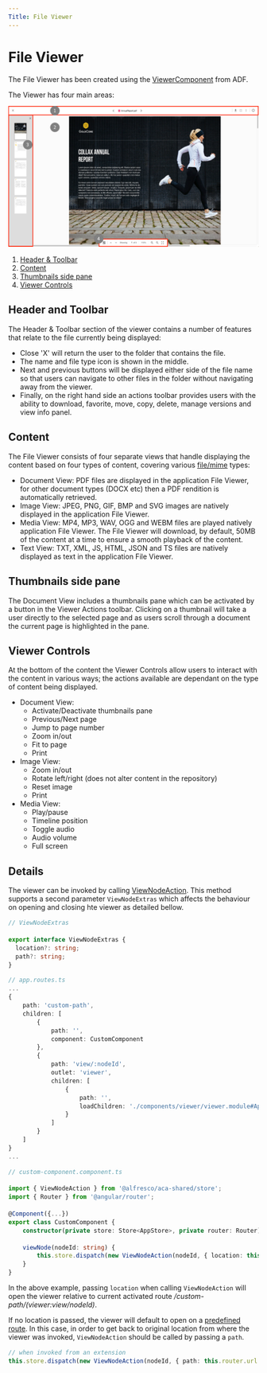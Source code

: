 ```yaml
---
Title: File Viewer
---
```


# File Viewer

The File Viewer has been created using the [ViewerComponent](https://www.alfresco.com/abn/adf/core/viewer.component/) from ADF.

The Viewer has four main areas:

![File Viewer](../images/File-Viewer.png)

1. [Header & Toolbar](#header-and-toolbar)
2. [Content](#content)
3. [Thumbnails side pane](#thumbnails-side-pane)
4. [Viewer Controls](#viewer-controls)

## Header and Toolbar

The Header & Toolbar section of the viewer contains a number of features that relate to the file currently being displayed:

- Close 'X' will return the user to the folder that contains the file.
- The name and file type icon is shown in the middle.
- Next and previous buttons will be displayed either side of the file name so that users can navigate to other files in the folder without navigating away from the viewer.
- Finally, on the right hand side an actions toolbar provides users with the ability to download, favorite, move, copy, delete, manage versions and view info panel.

## Content

The File Viewer consists of four separate views that handle displaying the content based on four types of content, covering various [file/mime](https://www.alfresco.com/abn/adf/core/viewer.component/#supported-file-formats) types:

- Document View: PDF files are displayed in the application File Viewer, for other document types (DOCX etc) then a PDF rendition is automatically retrieved.
- Image View: JPEG, PNG, GIF, BMP and SVG images are natively displayed in the application File Viewer.
- Media View: MP4, MP3, WAV, OGG and WEBM files are played natively application File Viewer. The File Viewer will download, by default, 50MB of the content at a time to ensure a smooth playback of the content.
- Text View: TXT, XML, JS, HTML, JSON and TS files are natively displayed as text in the application File Viewer.

## Thumbnails side pane

The Document View includes a thumbnails pane which can be activated by a button in the Viewer Actions toolbar. Clicking on a thumbnail will take a user directly to the selected page and as users scroll through a document the current page is highlighted in the pane.

## Viewer Controls

At the bottom of the content the Viewer Controls allow users to interact with the content in various ways; the actions available are dependant on the type of content being displayed.

- Document View:
  - Activate/Deactivate thumbnails pane
  - Previous/Next page
  - Jump to page number
  - Zoom in/out
  - Fit to page
  - Print
- Image View:
  - Zoom in/out
  - Rotate left/right (does not alter content in the repository)
  - Reset image
  - Print
- Media View:
  - Play/pause
  - Timeline position
  - Toggle audio
  - Audio volume
  - Full screen

## Details

The viewer can be invoked by calling [ViewNodeAction](../extending/application-actions). This method supports a second parameter `ViewNodeExtras` which affects the behaviour on opening and closing hte viewer as detailed bellow.

```typescript
// ViewNodeExtras

export interface ViewNodeExtras {
  location?: string;
  path?: string;
}
```

```typescript
// app.routes.ts
...
{
    path: 'custom-path',
    children: [
        {
            path: '',
            component: CustomComponent
        },
        {
            path: 'view/:nodeId',
            outlet: 'viewer',
            children: [
                {
                    path: '',
                    loadChildren: './components/viewer/viewer.module#AppViewerModule'
                }
            ]
        }
    ]
}
...
```

```typescript
// custom-component.component.ts

import { ViewNodeAction } from '@alfresco/aca-shared/store';
import { Router } from '@angular/router';

@Component({...})
export class CustomComponent {
    constructor(private store: Store<AppStore>, private router: Router)

    viewNode(nodeId: string) {
        this.store.dispatch(new ViewNodeAction(nodeId, { location: this.router.url }));
    }
}
```

In the above example, passing `location` when calling `ViewNodeAction` will open the viewer relative to current activated route _/custom-path/(viewer:view/nodeId)_.

If no location is passed, the viewer will default to open on a [predefined route](https://github.com/Alfresco/alfresco-content-app/blob/develop/src/app/app.routes.ts#L58). In this case, in order to get back to original location from where the viewer was invoked, `ViewNodeAction` should be called by passing a `path`.

```typescript
// when invoked from an extension
this.store.dispatch(new ViewNodeAction(nodeId, { path: this.router.url }));
```
